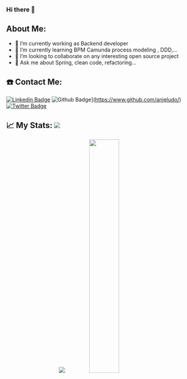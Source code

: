 ### Hi there 👋


## About Me:

- 🔭 I’m currently working as Backend developer
- 🌱 I’m currently learning BPM Camunda process modeling , DDD,...
- 👯 I’m looking to collaborate on any interesting open source project
- 💬 Ask me about Spring, clean code, refactoring...

## ☎️ Contact Me:

[![Linkedin Badge](https://img.shields.io/badge/-https://www.linkedin.com/in/amunozmunoz/-0072b1?style=flat&logo=Linkedin&logoColor=white&link=https://www.linkedin.com/in/anjeludo/)](https://www.linkedin.com/in/amunozmunoz/) 
![Github Badge](https://img.shields.io/badge/-anjeludo-grey?style=flat&logo=github&logoColor=white&link=https://github.com/anjeludo/)](https://www.github.com/anjeludo/) 
[![Twitter Badge](https://img.shields.io/badge/-https://twitter.com/anjeludo-00acee?style=flat&logo=twitter&logoColor=white&link=https://twitter.com/anjeludo/)](https://twitter.com/anjeludo/) 


## 📈 My Stats: <a href="https://github.com/anjeludo"> <img src="https://komarev.com/ghpvc/?username=anjeludo&label=Profile+Views&color=2e8b57&style=flat" /></a>

<p align="center">
<a href="https://github.com/anjeludo">
  <img src="https://github-readme-stats.vercel.app/api?username=anjeludo&show_icons=true&theme=cobalt" /></a>
<a href="https://github.com/estefafdez/">
  <img width = "40%"src="https://github-readme-stats.vercel.app/api/top-langs/?username=anjeludo&layout=compact&theme=cobalt" /></a>
<p>&nbsp;</p>

